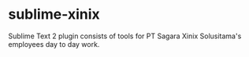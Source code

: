 sublime-xinix
=============

Sublime Text 2 plugin consists of tools for PT Sagara Xinix Solusitama's employees day to day work.